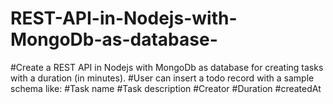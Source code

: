 # REST-API-in-Nodejs-with-MongoDb-as-database-

#Create a REST API in Nodejs with MongoDb as database for creating tasks with a duration (in minutes).
#User can insert a todo record with a sample schema like:
#Task name
#Task description
#Creator
#Duration
#createdAt
